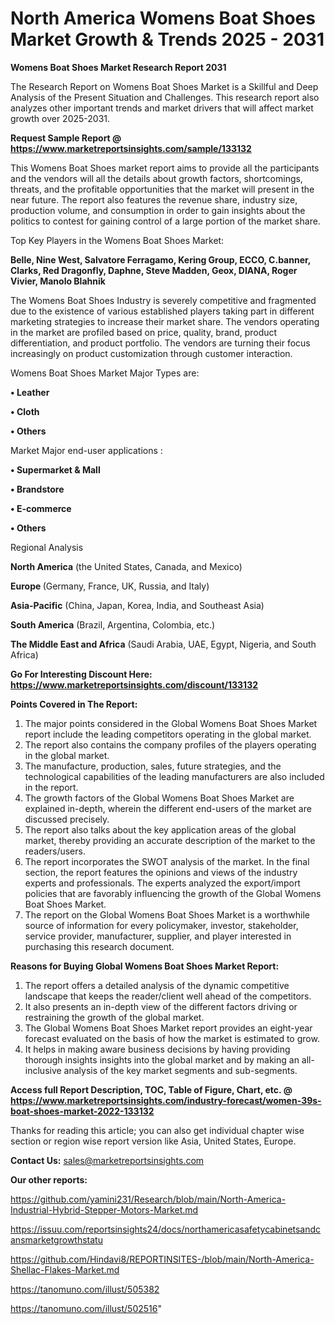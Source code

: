 # North America Womens Boat Shoes Market Growth & Trends 2025 - 2031

<strong>Womens Boat Shoes Market Research Report 2031</strong>

The Research Report on Womens Boat Shoes Market is a Skillful and Deep Analysis of the Present Situation and Challenges. This research report also analyzes other important trends and market drivers that will affect market growth over 2025-2031.

<strong>Request Sample Report @ <a href=https://www.marketreportsinsights.com/sample/133132>https://www.marketreportsinsights.com/sample/133132</a></strong>

This Womens Boat Shoes market report aims to provide all the participants and the vendors will all the details about growth factors, shortcomings, threats, and the profitable opportunities that the market will present in the near future. The report also features the revenue share, industry size, production volume, and consumption in order to gain insights about the politics to contest for gaining control of a large portion of the market share.

Top Key Players in the Womens Boat Shoes Market:

<strong>Belle, Nine West, Salvatore Ferragamo, Kering Group, ECCO, C.banner, Clarks, Red Dragonfly, Daphne, Steve Madden, Geox, DIANA, Roger Vivier, Manolo Blahnik</strong>

The Womens Boat Shoes Industry is severely competitive and fragmented due to the existence of various established players taking part in different marketing strategies to increase their market share. The vendors operating in the market are profiled based on price, quality, brand, product differentiation, and product portfolio. The vendors are turning their focus increasingly on product customization through customer interaction.

Womens Boat Shoes Market Major Types are:

<strong>• Leather

• Cloth

• Others</strong>

Market Major end-user applications :

<strong>• Supermarket & Mall

• Brandstore

• E-commerce

• Others</strong>

Regional Analysis

</u><strong><b>North America</b></strong> (the United States, Canada, and Mexico)

<strong><b>Europe </b></strong>(Germany, France, UK, Russia, and Italy)

<strong><b>Asia-Pacific</b></strong> (China, Japan, Korea, India, and Southeast Asia)

<strong><b>South America</b></strong> (Brazil, Argentina, Colombia, etc.)

<strong><b>The Middle East and Africa</b></strong> (Saudi Arabia, UAE, Egypt, Nigeria, and South Africa)

<strong>Go For Interesting Discount Here: <a href=https://www.marketreportsinsights.com/discount/133132>https://www.marketreportsinsights.com/discount/133132</a></strong>

<strong>Points Covered in The Report:</strong>
<ol>
  <li>The major points considered in the Global Womens Boat Shoes Market report include the leading competitors operating in the global market.</li>
  <li>The report also contains the company profiles of the players operating in the global market.</li>
  <li>The manufacture, production, sales, future strategies, and the technological capabilities of the leading manufacturers are also included in the report.</li>
  <li>The growth factors of the Global Womens Boat Shoes Market are explained in-depth, wherein the different end-users of the market are discussed precisely.</li>
  <li>The report also talks about the key application areas of the global market, thereby providing an accurate description of the market to the readers/users.</li>
  <li>The report incorporates the SWOT analysis of the market. In the final section, the report features the opinions and views of the industry experts and professionals. The experts analyzed the export/import policies that are favorably influencing the growth of the Global Womens Boat Shoes Market.</li>
  <li>The report on the Global Womens Boat Shoes Market is a worthwhile source of information for every policymaker, investor, stakeholder, service provider, manufacturer, supplier, and player interested in purchasing this research document.</li>
</ol>
<strong>Reasons for Buying Global Womens Boat Shoes Market Report:</strong>

<ol>
  <li>The report offers a detailed analysis of the dynamic competitive landscape that keeps the reader/client well ahead of the competitors.</li>
  <li>It also presents an in-depth view of the different factors driving or restraining the growth of the global market.</li>
  <li>The Global Womens Boat Shoes Market report provides an eight-year forecast evaluated on the basis of how the market is estimated to grow.</li>
  <li>It helps in making aware business decisions by having providing thorough insights insights into the global market and by making an all-inclusive analysis of the key market segments and sub-segments.</li>
</ol>
<strong>Access full Report Description, TOC, Table of Figure, Chart, etc. @ <a href=https://www.marketreportsinsights.com/industry-forecast/women-39s-boat-shoes-market-2022-133132>https://www.marketreportsinsights.com/industry-forecast/women-39s-boat-shoes-market-2022-133132</a></strong>


Thanks for reading this article; you can also get individual chapter wise section or region wise report version like Asia, United States, Europe.

<strong>Contact Us:</strong>
sales@marketreportsinsights.com

<strong>Our other reports:</strong>

<a href=https://github.com/yamini231/Research/blob/main/North-America-Industrial-Hybrid-Stepper-Motors-Market.md>https://github.com/yamini231/Research/blob/main/North-America-Industrial-Hybrid-Stepper-Motors-Market.md</a>

<a href=https://issuu.com/reportsinsights24/docs/northamericasafetycabinetsandcansmarketgrowthstatu>https://issuu.com/reportsinsights24/docs/northamericasafetycabinetsandcansmarketgrowthstatu</a>

<a href=https://github.com/Hindavi8/REPORTINSITES-/blob/main/North-America-Shellac-Flakes-Market.md>https://github.com/Hindavi8/REPORTINSITES-/blob/main/North-America-Shellac-Flakes-Market.md</a>

<a href=https://tanomuno.com/illust/505382>https://tanomuno.com/illust/505382</a>

<a href=https://tanomuno.com/illust/502516>https://tanomuno.com/illust/502516</a>"
